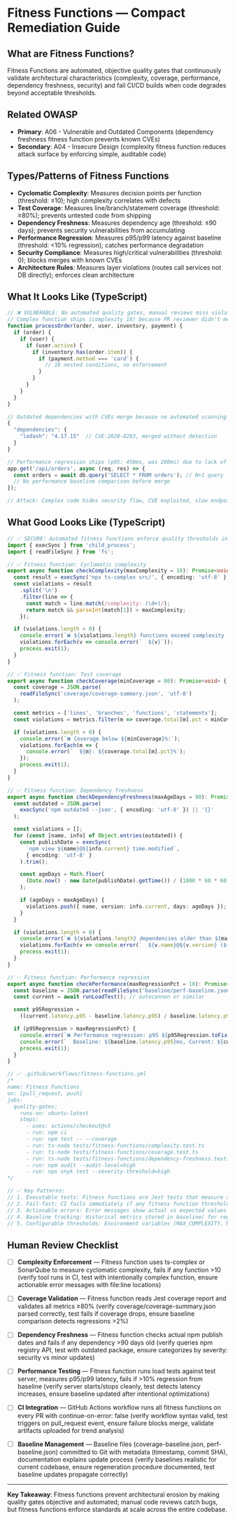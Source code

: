 # Fitness Functions — Compact Remediation Guide

## What are Fitness Functions?

Fitness Functions are automated, objective quality gates that continuously validate architectural characteristics (complexity, coverage, performance, dependency freshness, security) and fail CI/CD builds when code degrades beyond acceptable thresholds.

## Related OWASP

- **Primary**: A06 - Vulnerable and Outdated Components (dependency freshness fitness function prevents known CVEs)
- **Secondary**: A04 - Insecure Design (complexity fitness function reduces attack surface by enforcing simple, auditable code)

## Types/Patterns of Fitness Functions

- **Cyclomatic Complexity**: Measures decision points per function (threshold: ≤10); high complexity correlates with defects
- **Test Coverage**: Measures line/branch/statement coverage (threshold: ≥80%); prevents untested code from shipping
- **Dependency Freshness**: Measures dependency age (threshold: ≤90 days); prevents security vulnerabilities from accumulating
- **Performance Regression**: Measures p95/p99 latency against baseline (threshold: <10% regression); catches performance degradation
- **Security Compliance**: Measures high/critical vulnerabilities (threshold: 0); blocks merges with known CVEs
- **Architecture Rules**: Measures layer violations (routes call services not DB directly); enforces clean architecture

## What It Looks Like (TypeScript)

```typescript
// ❌ VULNERABLE: No automated quality gates, manual reviews miss violations
// Complex function ships (complexity 18) because PR reviewer didn't measure
function processOrder(order, user, inventory, payment) {
  if (order) {
    if (user) {
      if (user.active) {
        if (inventory.has(order.item)) {
          if (payment.method === 'card') {
            // 18 nested conditions, no enforcement
          }
        }
      }
    }
  }
}

// Outdated dependencies with CVEs merge because no automated scanning
{
  "dependencies": {
    "lodash": "4.17.15"  // CVE-2020-8203, merged without detection
  }
}

// Performance regression ships (p95: 450ms, was 200ms) due to lack of monitoring
app.get('/api/orders', async (req, res) => {
  const orders = await db.query('SELECT * FROM orders'); // N+1 query
  // No performance baseline comparison before merge
});

// Attack: Complex code hides security flaw, CVE exploited, slow endpoint causes DoS
```

## What Good Looks Like (TypeScript)

```typescript
// ✅ SECURE: Automated fitness functions enforce quality thresholds in CI
import { execSync } from 'child_process';
import { readFileSync } from 'fs';

// ✅ Fitness function: Cyclomatic complexity
export async function checkComplexity(maxComplexity = 10): Promise<void> {
  const result = execSync('npx ts-complex src/', { encoding: 'utf-8' });
  const violations = result
    .split('\n')
    .filter(line => {
      const match = line.match(/complexity: (\d+)/);
      return match && parseInt(match[1]) > maxComplexity;
    });

  if (violations.length > 0) {
    console.error(`❌ ${violations.length} functions exceed complexity ${maxComplexity}:`);
    violations.forEach(v => console.error(`  ${v}`));
    process.exit(1);
  }
}

// ✅ Fitness function: Test coverage
export async function checkCoverage(minCoverage = 80): Promise<void> {
  const coverage = JSON.parse(
    readFileSync('coverage/coverage-summary.json', 'utf-8')
  );

  const metrics = ['lines', 'branches', 'functions', 'statements'];
  const violations = metrics.filter(m => coverage.total[m].pct < minCoverage);

  if (violations.length > 0) {
    console.error(`❌ Coverage below ${minCoverage}%:`);
    violations.forEach(m => {
      console.error(`  ${m}: ${coverage.total[m].pct}%`);
    });
    process.exit(1);
  }
}

// ✅ Fitness function: Dependency freshness
export async function checkDependencyFreshness(maxAgeDays = 90): Promise<void> {
  const outdated = JSON.parse(
    execSync('npm outdated --json', { encoding: 'utf-8' }) || '{}'
  );

  const violations = [];
  for (const [name, info] of Object.entries(outdated)) {
    const publishDate = execSync(
      `npm view ${name}@${info.current} time.modified`,
      { encoding: 'utf-8' }
    ).trim();

    const ageDays = Math.floor(
      (Date.now() - new Date(publishDate).getTime()) / (1000 * 60 * 60 * 24)
    );

    if (ageDays > maxAgeDays) {
      violations.push({ name, version: info.current, days: ageDays });
    }
  }

  if (violations.length > 0) {
    console.error(`❌ ${violations.length} dependencies older than ${maxAgeDays} days`);
    violations.forEach(v => console.error(`  ${v.name}@${v.version} (${v.days}d)`));
    process.exit(1);
  }
}

// ✅ Fitness function: Performance regression
export async function checkPerformance(maxRegressionPct = 10): Promise<void> {
  const baseline = JSON.parse(readFileSync('baseline/perf-baseline.json', 'utf-8'));
  const current = await runLoadTest(); // autocannon or similar

  const p95Regression =
    ((current.latency.p95 - baseline.latency.p95) / baseline.latency.p95) * 100;

  if (p95Regression > maxRegressionPct) {
    console.error(`❌ Performance regression: p95 ${p95Regression.toFixed(1)}% slower`);
    console.error(`  Baseline: ${baseline.latency.p95}ms, Current: ${current.latency.p95}ms`);
    process.exit(1);
  }
}

// ✅ .github/workflows/fitness-functions.yml
/*
name: Fitness Functions
on: [pull_request, push]
jobs:
  quality-gates:
    runs-on: ubuntu-latest
    steps:
      - uses: actions/checkout@v3
      - run: npm ci
      - run: npm test -- --coverage
      - run: ts-node tests/fitness-functions/complexity.test.ts
      - run: ts-node tests/fitness-functions/coverage.test.ts
      - run: ts-node tests/fitness-functions/dependency-freshness.test.ts
      - run: npm audit --audit-level=high
      - run: npx snyk test --severity-threshold=high
*/

// ✅ Key Patterns:
// 1. Executable tests: Fitness functions are Jest tests that measure and assert thresholds
// 2. Fail-fast: CI fails immediately if any fitness function threshold violated
// 3. Actionable errors: Error messages show actual vs expected values with remediation guidance
// 4. Baseline tracking: Historical metrics stored in baseline/ for regression detection
// 5. Configurable thresholds: Environment variables (MAX_COMPLEXITY, MIN_COVERAGE) enable tuning
```

## Human Review Checklist

- [ ] **Complexity Enforcement** — Fitness function uses ts-complex or SonarQube to measure cyclomatic complexity, fails if any function >10 (verify tool runs in CI, test with intentionally complex function, ensure actionable error messages with file:line locations)

- [ ] **Coverage Validation** — Fitness function reads Jest coverage report and validates all metrics ≥80% (verify coverage/coverage-summary.json parsed correctly, test fails if coverage drops, ensure baseline comparison detects regressions >2%)

- [ ] **Dependency Freshness** — Fitness function checks actual npm publish dates and fails if any dependency >90 days old (verify queries npm registry API, test with outdated package, ensure categorizes by severity: security vs minor updates)

- [ ] **Performance Testing** — Fitness function runs load tests against test server, measures p95/p99 latency, fails if >10% regression from baseline (verify server starts/stops cleanly, test detects latency increases, ensure baseline updated after intentional optimizations)

- [ ] **CI Integration** — GitHub Actions workflow runs all fitness functions on every PR with continue-on-error: false (verify workflow syntax valid, test triggers on pull_request event, ensure failure blocks merge, validate artifacts uploaded for trend analysis)

- [ ] **Baseline Management** — Baseline files (coverage-baseline.json, perf-baseline.json) committed to Git with metadata (timestamp, commit SHA), documentation explains update process (verify baselines realistic for current codebase, ensure regeneration procedure documented, test baseline updates propagate correctly)

---

**Key Takeaway**: Fitness functions prevent architectural erosion by making quality gates objective and automated; manual code reviews catch bugs, but fitness functions enforce standards at scale across the entire codebase.
